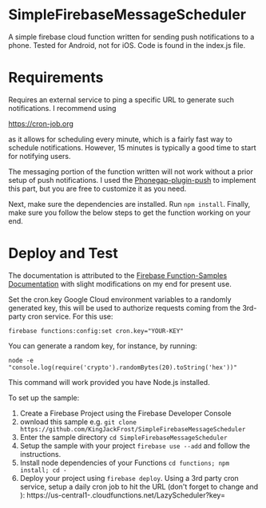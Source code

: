 # SimpleFirebaseMessageScheduler
A simple firebase cloud function written for sending push notifications to a phone. Tested for Android, not for iOS. Code is found in the index.js file.

# Requirements
Requires an external service to ping a specific URL to generate such notifications. I recommend using 

https://cron-job.org 

as it allows for scheduling every minute, which is a fairly fast way to schedule notifications. However, 15 minutes is typically a good time to start for notifying users.

The messaging portion of the function written will not work without a prior setup of push notifications. I used the [Phonegap-plugin-push](https://github.com/phonegap/phonegap-plugin-push) to implement this part, but you are free to customize it as you need.

Next, make sure the dependencies are installed. Run `npm install`.
Finally, make sure you follow the below steps to get the function working on your end.

# Deploy and Test
The documentation is attributed to the [Firebase Function-Samples Documentation](https://github.com/firebase/functions-samples/tree/master/delete-unused-accounts-cron) with slight modifications on my end for present use.

Set the cron.key Google Cloud environment variables to a randomly generated key, this will be used to authorize requests coming from the 3rd-party cron service. For this use:

`firebase functions:config:set cron.key="YOUR-KEY"`

You can generate a random key, for instance, by running:

`node -e "console.log(require('crypto').randomBytes(20).toString('hex'))"`

This command will work provided you have Node.js installed.

To set up the sample:

1. Create a Firebase Project using the Firebase Developer Console
2. ownload this sample e.g. `git clone https://github.com/KingJackFrost/SimpleFirebaseMessageScheduler`
3. Enter the sample directory `cd SimpleFirebaseMessageScheduler`
4. Setup the sample with your project `firebase use --add` and follow the instructions.
5. Install node dependencies of your Functions `cd functions; npm install; cd -`
6. Deploy your project using `firebase deploy`.
Using a 3rd party cron service, setup a daily cron job to hit the URL (don't forget to change <YOUR-KEY> and <PROJECT-ID>):
https://us-central1-<PROJECT-ID>.cloudfunctions.net/LazyScheduler?key=<YOUR-KEY>
